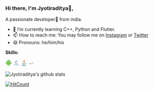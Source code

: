 ### Hi there, I'm Jyotiraditya👦,
A passionate developer🎯 from india.
- 🌱 I’m currently learning C++, Python and Flutter.
- 📫 How to reach me: You may follow me on [Instagram](https://instagram.com/im_jyotiraditya) or [Twitter](https://twitter.com/im_jyotiraditya)
- 😄 Pronouns: he/him/his

**Skills:**  

<code><img height="20" src="https://raw.githubusercontent.com/github/explore/80688e429a7d4ef2fca1e82350fe8e3517d3494d/topics/android/android.png"></code>
<code><img height="20" src="https://raw.githubusercontent.com/github/explore/80688e429a7d4ef2fca1e82350fe8e3517d3494d/topics/c/c.png"></code>
<code><img height="20" src="https://raw.githubusercontent.com/github/explore/80688e429a7d4ef2fca1e82350fe8e3517d3494d/topics/java/java.png"></code>
<code><img height="20" src="https://raw.githubusercontent.com/github/explore/80688e429a7d4ef2fca1e82350fe8e3517d3494d/topics/mysql/mysql.png"></code>

![Jyotiraditya's github stats](https://github-readme-stats.vercel.app/api?username=imjyotiraditya&show_icons=true&count_private=true&title_color=2e2e2e&&icon_color=2e2e2e&hide=issues)

[![HitCount](http://hits.dwyl.com/imjyotiraditya.svg)](http://hits.dwyl.com/imjyotiraditya)
